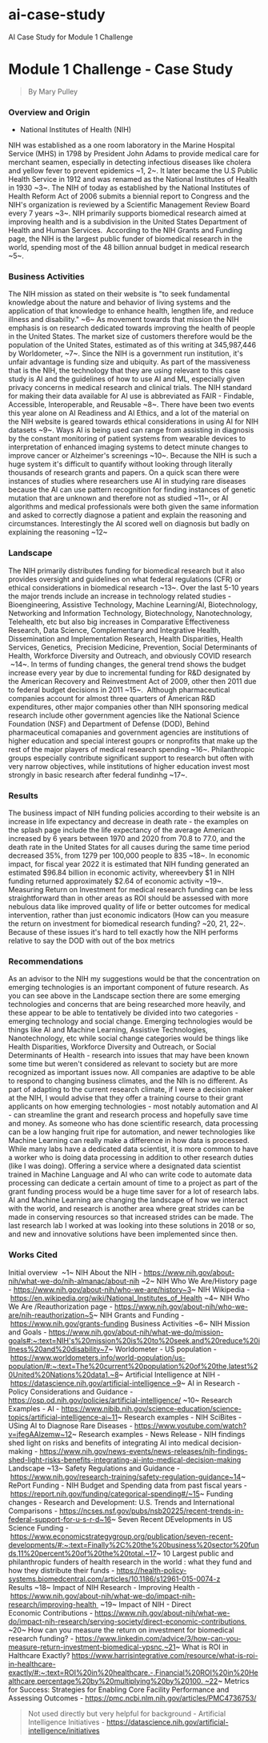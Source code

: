 # ai-case-study
AI Case Study for Module 1 Challenge 


# Module 1 Challenge - Case Study 
>By Mary Pulley

### Overview and Origin

* National Institutes of Health (NIH)

NIH was established as a one room laboratory in the Marine Hospital Service (MHS) in 1798 by President John Adams to provide medical care for merchant seamen, especially in detecting infectious diseases like cholera and yellow fever to prevent epidemics ~1, 2~. It later became the U.S Public Health Service in 1912 and was renamed as the National Institutes of Health in 1930 ~3~. The NIH of today as established by the National Institutes of Health Reform Act of 2006 submits a biennial report to Congress and the NIH's organization is reviewed by a Scientific Management Review Board every 7 years ~3~. NIH primarily supports biomedical research aimed at improving health and is a subdivision in the United States Department of Health and Human Services.  According to the NIH Grants and Funding page, the NIH is the largest public funder of biomedical research in the world, spending most of the 48 billion annual budget in medical research ~5~.

### Business Activities
The NIH mission as stated on their website is "to seek fundamental knowledge about the nature and behavior of living systems and the application of that knowledge to enhance health, lengthen life, and reduce illness and disability." ~6~ As movement towards that mission the NIH emphasis is on research dedicated towards improving the health of people in the United States. The market size of customers therefore would be the population of the United States, estimated as of this writing at 345,987,446 by Worldometer, ~7~. Since the NIH is a government run institution, it's unfair advantage is funding size and ubiquity. As part of the massiveness that is the NIH, the technology that they are using relevant to this case study is AI and the guidelines of how to use AI and ML, especially given privacy concerns in medical research and clinical trials. The NIH standard for making their data available for AI use is abbreviated as FAIR - Findable, Accessible, Interoperable, and Reusable ~8~. There have been two events this year alone on AI Readiness and AI Ethics, and a lot of the material on the NIH website is geared towards ethical considerations in using AI for NIH datasets ~9~. Ways AI is being used can range from assisting in diagnosis by the constant monitoring of patient systems from wearable devices to interpretation of enhanced imaging systems to detect minute changes to improve cancer or Alzheimer's screenings ~10~. Because the NIH is such a huge system it's difficult to quantify without looking through literally thousands of research grants and papers. On a quick scan there were instances of studies where researchers use AI in studying rare diseases because the AI can use pattern recognition for finding instances of genetic mutation that are unknown and therefore not as studied ~11~, or AI algorithms and medical professionals were both given the same information and asked to correctly diagnose a patient and explain the reasoning and circumstances. Interestingly the AI scored well on diagnosis but badly on explaining the reasoning ~12~

### Landscape
The NIH primarily distributes funding for biomedical research but it also provides oversight and guidelines on what federal regulations (CFR) or ethical considerations in biomedical research ~13~. Over the last 5-10 years the major trends include an increase in technology related studies - Bioengineering, Assistive Technology, Machine Learning/AI, Biotechnology, Networking and Information Technology, Biotechnology, Nanotechnology, Telehealth, etc but also big increases in Comparative Effectiveness Research, Data Science, Complementary and Integrative Health, Dissemination and Implementation Research, Health Disparities, Health Services, Genetics,  Precision Medicine, Prevention, Social Determinants of Health, Workforce Diversity and Outreach, and obviously COVID research  ~14~. In terms of funding changes, the general trend shows the budget increase every year by due to incremental funding for R&D designated by the American Recovery and Reinvestment Act of 2009, other then 2011 due to federal budget decisions in 2011 ~15~.  Although pharmaceutical companies account for almost three quarters of American R&D expenditures, other major companies other than NIH sponsoring medical research include other government agencies like the National Science Foundation (NSF) and Department of Defense (DOD), Behind pharmaceutical comapanies and government agencies are institutions of higher education and special interest gouprs or nonprofits that make up the rest of the major players of medical research spending ~16~. Philanthropic groups especially contribute significant support to research but often with very narrow objectives, while institutions of higher education invest most strongly in basic research after federal fundinhg ~17~.
### Results
The business impact of NIH funding policies according to their website is an increase in life expectancy and decrease in death rate - the examples on the splash page include the life expectancy of the average American increased by 6 years between 1970 and 2020 from 70.8 to 77.0, and the death rate in the United States for all causes during the same time period decreased 35%, from 1279 per 100,000 people to 835 ~18~. In economic impact, for fiscal year 2022 it is estimated that NIH funding generated an estimated $96.84 billion in economic activity, whereevbery $1 in NIH funding returned approximately $2.64 of economic activity ~19~. Measuring Return on Investment for medical research funding can be less straightforward than in other areas as ROI should be assessed with more nebulous data like improved quality of life or better outcomes for medical intervention, rather than just economic indicators (How can you measure the return on investment for biomedical research funding? ~20, 21, 22~. Because of these issues it's hard to tell exactly how the NIH performs relative to say the DOD with out of the box metrics
### Recommendations
As an advisor to the NIH my suggestions would be that the concentration on emerging technologies is an important component of future research. As you can see above in the Landscape section there are some emerging technologies and concerns that are being researched more heavily, and these appear to be able to tentatively be divided into two categories - emerging technology and social change. Emerging technologies would be things like AI and Machine Learning, Assistive Technologies, Nanotechnology, etc while social change categories would be things like Health Disparities, Workforce Diversity and Outreach, or Social Determinants of Health - research into issues that may have been known some time but weren't considered as relevant to society but are more recognized as important issues now. All companies are adaptive to be able to respond to changing business climates, and the NIh is no different. As part of adapting to the current research climate, if I were a decision maker at the NIH, I would advise that they offer a training course to their grant applicants on how emerging technologies - most notably automation and AI - can streamline the grant and research process and hopefully save time and money. As someone who has done scientific research, data processing can be a low hanging fruit ripe for automation, and newer technologies like Machine Learning can really make a difference in how data is processed. While many labs have a dedicated data scientist, it is more common to have a worker who is doing data processing in addition to other research duties (like I was doing). Offering a service where a designated data scientist trained in Machine Language and AI who can write code to automate data processing can dedicate a certain amount of time to a project as part of the grant funding process would be a huge time saver for a lot of research labs. AI and Machine Learning are changing the landscape of how we interact with the world, and research is another area where great strides can be made in conserving resources so that increased strides can be made. The last research lab I worked at was looking into these solutions in 2018 or so, and new and innovative solutions have been implemented since then. 

### Works Cited 
Initial overview 
~1~ NIH About the NIH - https://www.nih.gov/about-nih/what-we-do/nih-almanac/about-nih
~2~ NIH Who We Are/History page - https://www.nih.gov/about-nih/who-we-are/history~3~ NIH Wikipedia - https://en.wikipedia.org/wiki/National_Institutes_of_Health
~4~ NIH Who We Are /Reauthorization page - https://www.nih.gov/about-nih/who-we-are/nih-reauthorization~5~ NIH Grants and Funding - https://www.nih.gov/grants-funding
Business Activities ~6~ NIH Mission and Goals - https://www.nih.gov/about-nih/what-we-do/mission-goals#:~:text=NIH's%20mission%20is%20to%20seek,and%20reduce%20illness%20and%20disability~7~ Worldometer - US population - https://www.worldometers.info/world-population/us-population/#:~:text=The%20current%20population%20of%20the,latest%20United%20Nations%20data1.~8~ Artificial Intelligence at NIH - https://datascience.nih.gov/artificial-intelligence ~9~ AI in Research - Policy Considerations and Guidance - https://osp.od.nih.gov/policies/artificial-intelligence/
~10~ Research Examples - AI - https://www.nibib.nih.gov/science-education/science-topics/artificial-intelligence-ai~11~ Research examples - NIH SciBites - USing AI to Diagnose Rare Diseases - https://www.youtube.com/watch?v=jfegAAlzemw~12~ Research examples - News Release - NIH findings shed light on risks and benefits of integrating AI into medical decision-making - https://www.nih.gov/news-events/news-releases/nih-findings-shed-light-risks-benefits-integrating-ai-into-medical-decision-making
Landscape ~13~ Safety Regulations and Guidance - https://www.nih.gov/research-training/safety-regulation-guidance~14~ RePort Funding - NIH Budget and Spending data from past fiscal years - https://report.nih.gov/funding/categorical-spending#/~15~ Funding changes - Research and Development: U.S. Trends and International Comparisons - https://ncses.nsf.gov/pubs/nsb20225/recent-trends-in-federal-support-for-u-s-r-d~16~ Seven Recent DEvelopments in US Science Funding - https://www.economicstrategygroup.org/publication/seven-recent-developments/#:~:text=Finally%2C%20the%20business%20sector%20funds,11%20percent%20of%20the%20total.~17~ 10 Largest public and philanthropic funders of health research in the world : what they fund and how they distribute their funds - https://health-policy-systems.biomedcentral.com/articles/10.1186/s12961-015-0074-z
Results ~18~ Impact of NIH Research - Improving Health - https://www.nih.gov/about-nih/what-we-do/impact-nih-research/improving-health 
~19~ Impact of NIH - Direct Economic Contributions - https://www.nih.gov/about-nih/what-we-do/impact-nih-research/serving-society/direct-economic-contributions 
~20~ How can you measure the return on investment for biomedical research funding? - https://www.linkedin.com/advice/3/how-can-you-measure-return-investment-biomedical-ypsnc,~21~ What is ROI in Halthcare Exactly? https://www.harrisintegrative.com/resource/what-is-roi-in-healthcare-exactly/#:~:text=ROI%20in%20healthcare.-,Financial%20ROI%20in%20Healthcare,percentage%20by%20multiplying%20by%20100. ~22~ Metrics for Success: Strategies for Enabling Core Facility Performance and Assessing Outcomes - https://pmc.ncbi.nlm.nih.gov/articles/PMC4736753/
 
>Not used directly but very helpful for background - Artificial Intelligence Initiatives - https://datascience.nih.gov/artificial-intelligence/initiatives

